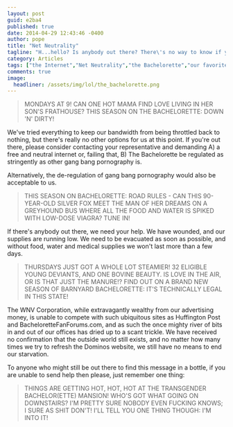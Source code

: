 ```yaml
---
layout: post
guid: e2ba4
published: true
date: 2014-04-29 12:43:46 -0400
author: pope
title: "Net Neutrality"
tagline: "H...hello? Is anybody out there? There\'s no way to know if you\'re receiving this, but I\'ve got to try god dammit. The new Net Neutrality laws have already taken effect, and we\'re trapped in here, trapped with no bandwidth, a fate worse than the fires of hell itself. "
category: Articles
tags: ["the Internet","Net Neutrality","the Bachelorette","our favorite TV shows","THURSDAYS JUST GOT A WHOLE LOT STEAMIER!","Unbiased Newsmanship","it feels offensive but I'm not sure to whom","steamy","sexy","flirty","dirty","misleading tags","0 to beastiality in under 6 seconds"]
comments: true 
image:
  headliner: /assets/img/lol/the_bachelorette.png
---
```


> MONDAYS AT 9! CAN ONE HOT MAMA FIND LOVE LIVING IN HER SON'S FRATHOUSE? THIS SEASON ON THE BACHELORETTE: DOWN 'N' DIRTY!

We've tried everything to keep our bandwidth from being throttled back to nothing, but there's really no other options for us at this point. If you're out there, please consider contacting your representative and demanding A) a free and neutral internet or, failing that, B) The Bachelorette be regulated as stringently as other gang bang pornography is.

Alternatively, the de-regulation of gang bang pornography would also be acceptable to us.

> THIS SEASON ON BACHELORETTE: ROAD RULES - CAN THIS 90-YEAR-OLD SILVER FOX MEET THE MAN OF HER DREAMS ON A GREYHOUND BUS WHERE ALL THE FOOD AND WATER IS SPIKED WITH LOW-DOSE VIAGRA? TUNE IN!

If there's anybody out there, we need your help. We have wounded, and our supplies are running low. We need to be evacuated as soon as possible, and without food, water and medical supplies we won't last more than a few days.

> THURSDAYS JUST GOT A WHOLE LOT STEAMIER! 32 ELIGIBLE YOUNG DEVIANTS, AND ONE BOVINE BEAUTY. IS LOVE IN THE AIR, OR IS THAT JUST THE MANURE!? FIND OUT ON A BRAND NEW SEASON OF BARNYARD BACHELORETTE: IT'S TECHNICALLY LEGAL IN THIS STATE!

The WNV Corporation, while extravagantly wealthy from our advertising money, is unable to compete with such ubiquitous sites as Huffington Post and BacheloretteFanForums.com, and as such the once mighty river of bits in and out of our offices has dried up to a scant trickle. We have received no confirmation that the outside world still exists, and no matter how many times we try to refresh the Dominos website, we still have no means to end our starvation.

To anyone who might still be out there to find this message in a bottle, if you are unable to send help then please, just remember one thing:

> THINGS ARE GETTING HOT, HOT, HOT AT THE TRANSGENDER BACHELOR(ETTE) MANSION! WHO'S GOT WHAT GOING ON DOWNSTAIRS? I'M PRETTY SURE NOBODY EVEN FUCKING KNOWS; I SURE AS SHIT DON'T! I'LL TELL YOU ONE THING THOUGH: I'M INTO IT!